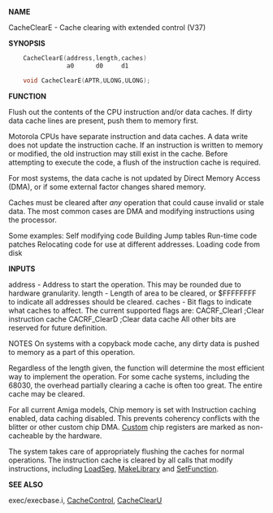 
**NAME**

CacheClearE - Cache clearing with extended control (V37)

**SYNOPSIS**

```c
    CacheClearE(address,length,caches)
                a0      d0     d1

    void CacheClearE(APTR,ULONG,ULONG);

```
**FUNCTION**

Flush out the contents of the CPU instruction and/or data caches.
If dirty data cache lines are present, push them to memory first.

Motorola CPUs have separate instruction and data caches.  A data
write does not update the instruction cache.  If an instruction is
written to memory or modified, the old instruction may still exist
in the cache.  Before attempting to execute the code, a flush of
the instruction cache is required.

For most systems, the data cache is not updated by Direct Memory
Access (DMA), or if some external factor changes shared memory.

Caches must be cleared after *any* operation that could cause
invalid or stale data.  The most common cases are DMA and modifying
instructions using the processor.

Some examples:
Self modifying code
Building Jump tables
Run-time code patches
Relocating code for use at different addresses.
Loading code from disk

**INPUTS**

address - Address to start the operation.  This may be rounded
due to hardware granularity.
length  - Length of area to be cleared, or $FFFFFFFF to indicate all
addresses should be cleared.
caches  - Bit flags to indicate what caches to affect.  The current
supported flags are:
CACRF_ClearI    ;Clear instruction cache
CACRF_ClearD    ;Clear data cache
All other bits are reserved for future definition.

NOTES
On systems with a copyback mode cache, any dirty data is pushed
to memory as a part of this operation.

Regardless of the length given, the function will determine the most
efficient way to implement the operation.  For some cache systems,
including the 68030, the overhead partially clearing a cache is often
too great.  The entire cache may be cleared.

For all current Amiga models, Chip memory is set with Instruction
caching enabled, data caching disabled.  This prevents coherency
conflicts with the blitter or other custom chip DMA.  [Custom](_00CD) chip
registers are marked as non-cacheable by the hardware.

The system takes care of appropriately flushing the caches for normal
operations.  The instruction cache is cleared by all calls that
modify instructions, including [LoadSeg](../dos/LoadSeg), [MakeLibrary](MakeLibrary) and
[SetFunction](SetFunction).

**SEE ALSO**

exec/execbase.i, [CacheControl](CacheControl), [CacheClearU](CacheClearU)
